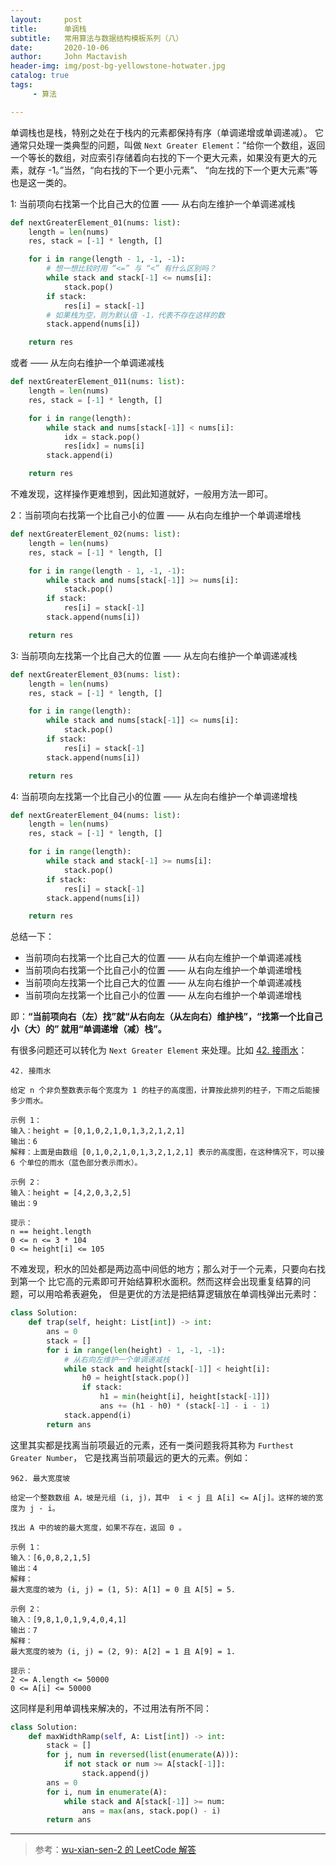 ```yaml
---
layout:     post
title:      单调栈
subtitle:   常用算法与数据结构模板系列（八）
date:       2020-10-06
author:     John Mactavish
header-img: img/post-bg-yellowstone-hotwater.jpg
catalog: true
tags:
     - 算法

---
```


单调栈也是栈，特别之处在于栈内的元素都保持有序（单调递增或单调递减）。
它通常只处理一类典型的问题，叫做 `Next Greater Element`：“给你一个数组，返回一个等长的数组，对应索引存储着向右找的下一个更大元素，如果没有更大的元素，就存 -1。”当然，“向右找的下一个更小元素”、
“向左找的下一个更大元素”等也是这一类的。

1: 当前项向右找第一个比自己大的位置 —— 从右向左维护一个单调递减栈

```py
def nextGreaterElement_01(nums: list):
    length = len(nums)
    res, stack = [-1] * length, []

    for i in range(length - 1, -1, -1):
        # 想一想比较时用 “<=” 与 “<” 有什么区别吗？
        while stack and stack[-1] <= nums[i]:
            stack.pop()
        if stack:
            res[i] = stack[-1]
        # 如果栈为空，则为默认值 -1，代表不存在这样的数
        stack.append(nums[i])

    return res
```

或者 —— 从左向右维护一个单调递减栈

```py
def nextGreaterElement_011(nums: list):
    length = len(nums)
    res, stack = [-1] * length, []

    for i in range(length):
        while stack and nums[stack[-1]] < nums[i]:
            idx = stack.pop()
            res[idx] = nums[i]
        stack.append(i)

    return res
```

不难发现，这样操作更难想到，因此知道就好，一般用方法一即可。

2：当前项向右找第一个比自己小的位置 —— 从右向左维护一个单调递增栈

```py
def nextGreaterElement_02(nums: list):
    length = len(nums)
    res, stack = [-1] * length, []

    for i in range(length - 1, -1, -1):
        while stack and nums[stack[-1]] >= nums[i]:
            stack.pop()
        if stack:
            res[i] = stack[-1]
        stack.append(nums[i])

    return res
```

3: 当前项向左找第一个比自己大的位置 —— 从左向右维护一个单调递减栈

```py
def nextGreaterElement_03(nums: list):
    length = len(nums)
    res, stack = [-1] * length, []

    for i in range(length):
        while stack and nums[stack[-1]] <= nums[i]:
            stack.pop()
        if stack:
            res[i] = stack[-1]
        stack.append(nums[i])

    return res
```

4: 当前项向左找第一个比自己小的位置 —— 从左向右维护一个单调递增栈

```py
def nextGreaterElement_04(nums: list):
    length = len(nums)
    res, stack = [-1] * length, []

    for i in range(length):
        while stack and stack[-1] >= nums[i]:
            stack.pop()
        if stack:
            res[i] = stack[-1]
        stack.append(nums[i])

    return res
```

总结一下：

- 当前项向右找第一个比自己大的位置 —— 从右向左维护一个单调递减栈
- 当前项向右找第一个比自己小的位置 —— 从右向左维护一个单调递增栈
- 当前项向左找第一个比自己大的位置 —— 从左向右维护一个单调递减栈
- 当前项向左找第一个比自己小的位置 —— 从左向右维护一个单调递增栈

即：**“当前项向右（左）找”就“从右向左（从左向右）维护栈”，“找第一个比自己小（大）的”
就用“单调递增（减）栈”。**

有很多问题还可以转化为 `Next Greater Element` 来处理。比如 [42. 接雨水](https://leetcode-cn.com/problems/trapping-rain-water)：

```
42. 接雨水

给定 n 个非负整数表示每个宽度为 1 的柱子的高度图，计算按此排列的柱子，下雨之后能接多少雨水。

示例 1：
输入：height = [0,1,0,2,1,0,1,3,2,1,2,1]
输出：6
解释：上面是由数组 [0,1,0,2,1,0,1,3,2,1,2,1] 表示的高度图，在这种情况下，可以接 6 个单位的雨水（蓝色部分表示雨水）。 

示例 2：
输入：height = [4,2,0,3,2,5]
输出：9
 
提示：
n == height.length
0 <= n <= 3 * 104
0 <= height[i] <= 105
```

不难发现，积水的凹处都是两边高中间低的地方；那么对于一个元素，只要向右找到第一个
比它高的元素即可开始结算积水面积。然而这样会出现重复结算的问题，可以用哈希表避免，
但是更优的方法是把结算逻辑放在单调栈弹出元素时：

```py
class Solution:
    def trap(self, height: List[int]) -> int:
        ans = 0
        stack = []
        for i in range(len(height) - 1, -1, -1):
            # 从右向左维护一个单调递减栈
            while stack and height[stack[-1]] < height[i]:
                h0 = height[stack.pop()]
                if stack:
                    h1 = min(height[i], height[stack[-1]])
                    ans += (h1 - h0) * (stack[-1] - i - 1)
            stack.append(i)
        return ans
```

这里其实都是找离当前项最近的元素，还有一类问题我将其称为 `Furthest Greater Number`，
它是找离当前项最远的更大的元素。例如：

```
962. 最大宽度坡

给定一个整数数组 A，坡是元组 (i, j)，其中  i < j 且 A[i] <= A[j]。这样的坡的宽度为 j - i。

找出 A 中的坡的最大宽度，如果不存在，返回 0 。

示例 1：
输入：[6,0,8,2,1,5]
输出：4
解释：
最大宽度的坡为 (i, j) = (1, 5): A[1] = 0 且 A[5] = 5.

示例 2：
输入：[9,8,1,0,1,9,4,0,4,1]
输出：7
解释：
最大宽度的坡为 (i, j) = (2, 9): A[2] = 1 且 A[9] = 1.
 
提示：
2 <= A.length <= 50000
0 <= A[i] <= 50000
```

这同样是利用单调栈来解决的，不过用法有所不同：

```py
class Solution:
    def maxWidthRamp(self, A: List[int]) -> int:
        stack = []
        for j, num in reversed(list(enumerate(A))):
            if not stack or num >= A[stack[-1]]:
                stack.append(j)
        ans = 0
        for i, num in enumerate(A):
            while stack and A[stack[-1]] >= num:
                ans = max(ans, stack.pop() - i)
        return ans
```


---
> 参考：[wu-xian-sen-2 的 LeetCode 解答](https://leetcode-cn.com/problems/next-greater-element-i/solution/dan-diao-zhan-zong-jie-by-wu-xian-sen-2/)

